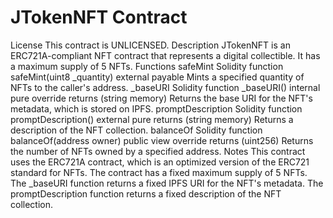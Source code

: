 JTokenNFT Contract
=====================
License
This contract is UNLICENSED.
Description
JTokenNFT is an ERC721A-compliant NFT contract that represents a digital collectible. It has a maximum supply of 5 NFTs.
Functions
safeMint
Solidity
function safeMint(uint8 _quantity) external payable
Mints a specified quantity of NFTs to the caller's address.
_baseURI
Solidity
function _baseURI() internal pure override returns (string memory)
Returns the base URI for the NFT's metadata, which is stored on IPFS.
promptDescription
Solidity
function promptDescription() external pure returns (string memory)
Returns a description of the NFT collection.
balanceOf
Solidity
function balanceOf(address owner) public view override returns (uint256)
Returns the number of NFTs owned by a specified address.
Notes
This contract uses the ERC721A contract, which is an optimized version of the ERC721 standard for NFTs.
The contract has a fixed maximum supply of 5 NFTs.
The _baseURI function returns a fixed IPFS URI for the NFT's metadata.
The promptDescription function returns a fixed description of the NFT collection.
